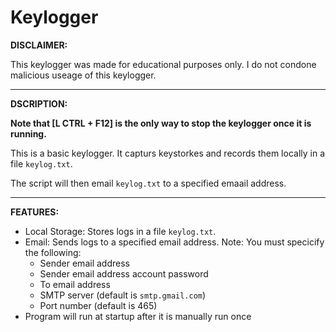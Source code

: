 # Keylogger

**DISCLAIMER:**

This keylogger was made for educational purposes only. I do not condone malicious useage of this keylogger.

---

**DSCRIPTION:**

**Note that [L CTRL + F12] is the only way to stop the keylogger once it is running.**

This is a basic keylogger. It capturs keystorkes and records them locally in a file ```keylog.txt```.

The script will then email ```keylog.txt``` to a specified emaail address.

---

**FEATURES:**

- Local Storage: Stores logs in a file ```keylog.txt```.
- Email: Sends logs to a specified email address. Note: You must specicify the following:
    - Sender email address
    - Sender email address account password
    - To email address
    - SMTP server (default is ```smtp.gmail.com```)
    - Port number (default is 465)
- Program will run at startup after it is manually run once
